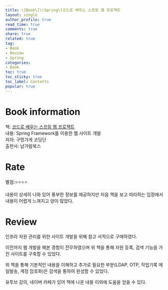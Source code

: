 ```yaml
---
title: \[Book\]\(Spring\)코드로 배우는 스프링 웹 프로젝트
layout: single
author_profile: true
read_time: true
comments: true
share: true
related: true
tag:
- Book
- Review
- Spring
categories:
- Book
toc: true
toc_sticky: true
toc_label: Contents
popular: true
---
```

# Book information
책: [코드로 배우는 스프링 웹 프로젝트](http://www.kyobobook.co.kr/product/detailViewKor.laf?ejkGb=KOR&mallGb=KOR&barcode=9791189184018&orderClick=LIZ&Kc=)  
내용: Spring Framework를 이용한 웹 사이트 개발   
저자: 구멍가게 코딩단  
출판사: 남가람북스  
  
# Rate
별점:⭐⭐⭐⭐  

내용이 상세히 나와 있어 풍부한 정보를 제공하지만 처음 책을 보고 따라하는 입장에서 내용이 어렵게 느껴지고 양이 많았다.


# Review
인프라 자원 관리를 위한 사이트 개발을 위해 참고 서적으로 구매하였다.

이전까지 웹 개발을 해본 경험이 전무하였으며 위 책을 통해 자원 등록, 검색 기능을 가진 사이트를 구축할 수 있었다.  

위 책을 통해 기본적인 내용을 이해하고 추가로 필요한 부분(LDAP, OTP, 작업기록 메일발송, 계정 암호화)은 검색을 통하여 완성할 수 있었다.  

유투브 강의, 네이버 카페가 있어 책에 나온 내용 이외에 도움을 얻을 수 있다.